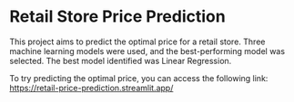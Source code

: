# Retail Store Price Prediction

This project aims to predict the optimal price for a retail store. Three machine learning models were used, and the best-performing model was selected. The best model identified was Linear Regression.

To try predicting the optimal price, you can access the following link:
https://retail-price-prediction.streamlit.app/